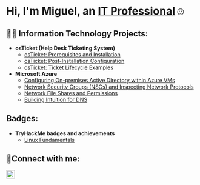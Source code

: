 <h1>Hi, I'm Miguel, an <a href="https://www.linkedin.com/in/miguel-garcia-8a3002291/">IT Professional</a>☺</h1>

<h2>👨‍💻 Information Technology Projects:</h2>

- <b>osTicket (Help Desk Ticketing System)</b>
  - [osTicket: Prerequisites and Installation](https://github.com/MiguelGarciaIT/osticket-prereqs)
  - [osTicket: Post-Installation Configuration](https://github.com/MiguelGarciaIT/osTicketPostConfiguration)
  - [osTicket: Ticket Lifecycle Examples](https://github.com/MiguelGarciaIT/osTicket-LifeCycle-Examples)
- <b>Microsoft Azure</b>
  - [Configuring On-premises Active Directory within Azure VMs](https://github.com/MiguelGarciaIT/Configuring-On-premises-Active-Directory-within-Azure-VMs)
  - [Network Security Groups (NSGs) and Inspecting Network Protocols](https://github.com/MiguelGarciaIT/Network-Security-Groups-NSGs-and-Inspecting-Network-Protocols)
  - [Network File Shares and Permissions](https://github.com/MiguelGarciaIT/Network-File-Shares-and-Permissions)
  - [Building Intuition for DNS](https://github.com/MiguelGarciaIT/Building-Intuition-for-DNS)

<h2>Badges:</h2>

- <b>TryHackMe badges and achievements</b>
  - [Linux Fundamentals](https://github.com/MiguelGarciaIT/badges)

<h2>🤳Connect with me:</h2>


[<img align="left" alt="Josh | LinkedIn" width="22px" src="https://cdn.jsdelivr.net/npm/simple-icons@v3/icons/linkedin.svg" />][linkedin]



[linkedin]: https://www.linkedin.com/in/miguel-garcia-8a3002291/

